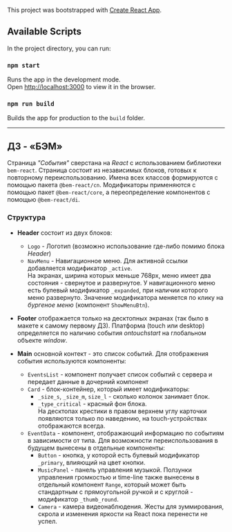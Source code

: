 This project was bootstrapped with [Create React App](https://github.com/facebook/create-react-app).

## Available Scripts

In the project directory, you can run:

### `npm start`

Runs the app in the development mode.<br>
Open [http://localhost:3000](http://localhost:3000) to view it in the browser.

### `npm run build`

Builds the app for production to the `build` folder.<br>
___

## ДЗ - «БЭМ»
Страница *"События"* сверстана на *React* с использованием библиотеки `bem-react`.
Страница состоит из независимых блоков, готовых к повторному переиспользованию. Имена всех классов формируются с помощью пакета `@bem-react/cn`. Модификаторы применяются с помощью пакет `@bem-react/core`, а переопределение компонентов с помощью `@bem-react/di`.  

### Структура
- **Header** состоит из двух блоков:
  - `Logo` - Логотип (возможно использование где-либо помимо блока *Header*)  
  - `NavMenu` - Навигационное меню. Для активной ссылки добавляется модификатор `_active`.  
  На экранах, ширина которых меньше 768px, меню имеет два состояния - свернутое и развернутое. У навигационного меню есть булевый модификатор `_expanded`, при наличии которого меню развернуто. Значение модификатора меняется по клику на *бургеное меню* (компонент `ShowMenuBtn`).  

- **Footer** отображается только на десктопных экранах (так было в макете к самому первому ДЗ). Платформа (touch или desktop) определяется по наличию события *ontouchstart* на глобальном объекте *window*.  

- **Main** основной контект - это список событий. Для отображения события используются компоненты:
  - `EventsList` - компонент получает список событий с сервера и передает данные в дочерний компонент    
  - `Card` - блок-контейнер, который имеет модификаторы:  
    - `_size_s`, `_size_m`, `size_l` - сколько колонок занимает блок.  
    - `_type_critical` - красный фон блока.  
    На десктопах крестики в правом верхнем углу карточки появляются только по наведению, на touch-устройствах отображаются всегда.  
  - `EventData` - компонент, отображающий информацию по событиям в зависимости от типа. Для возможности переиспользования в будущем вынесены в отдельные компоненты:  
    - `Button` - кнопка, у которой есть булевый модификатор `_primary`, влияющий на цвет кнопки.  
    - `MusicPanel` - панель управления музыкой. Ползунки управления громкостью и time-line также вынесены в отдельный компонент `Range`, который может быть стандартным с прямоугольной ручкой и с круглой - модификатор `_thumb_round`.  
    - `Camera` - камера видеонаблюдения. Жесты для зуммирования, скрола и изменения яркости на React пока перенести не успел.  
